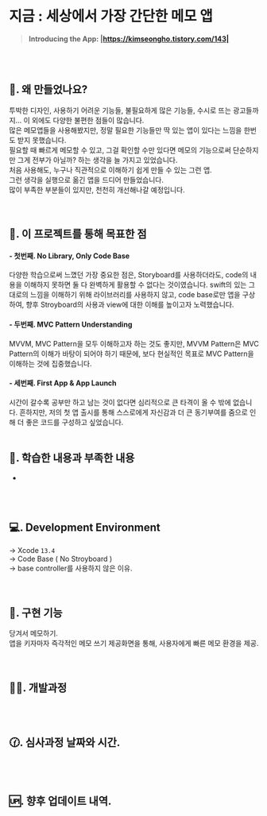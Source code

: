 # 지금 : 세상에서 가장 간단한 메모 앱
> **Introducing the App: |https://kimseongho.tistory.com/143|**
&nbsp;


</br>
</br>

## 🙋. 왜 만들었나요?

투박한 디자인, 사용하기 어려운 기능들, 불필요하게 많은 기능들, 수시로 뜨는 광고들까지... 이 외에도 다양한 불편한 점들이 많습니다.</br>
많은 메모앱들을 사용해봤지만, 정말 필요한 기능들만 딱 있는 앱이 있다는 느낌을 한번도 받지 못했습니다.</br>
필요할 때 빠르게 메모할 수 있고, 그걸 확인할 수만 있다면 메모의 기능으로써 단순하지만 그게 전부가 아닐까? 하는 생각을 늘 가지고 있었습니다.</br>
처음 사용해도, 누구나 직관적으로 이해하기 쉽게 만들 수 있는 그런 앱.</br>
그런 생각을 실행으로 옮긴 앱을 드디어 만들었습니다.</br>
많이 부족한 부분들이 있지만, 천천히 개선해나갈 예정입니다.</br>
&nbsp;
</br>
</br>

## 🏹. 이 프로젝트를 통해 목표한 점

#### - 첫번째. No Library, Only Code Base
다양한 학습으로써 느꼈던 가장 중요한 점은, Storyboard를 사용하더라도, code의 내용을 이해하지 못하면 둘 다 완벽하게 활용할 수 없다는 것이였습니다. swift의 있는 그대로의 느낌을 이해하기 위해 라이브러리를 사용하지 않고, code base로만 앱을 구상하여, 향후 Stroyboard의 사용과 view에 대한 이해를 높이고자 노력했습니다.

#### - 두번째. MVC Pattern Understanding
MVVM, MVC Pattern을 모두 이해하고자 하는 것도 좋지만, MVVM Pattern은 MVC Pattern의 이해가 바탕이 되어야 하기 때문에, 보다 현실적인 목표로 MVC Pattern을 이해하는 것에 집중했습니다.

#### - 세번째. First App & App Launch
시간이 갈수록 공부만 하고 남는 것이 없다면 심리적으로 큰 타격이 올 수 밖에 없습니다. 흔하지만, 저의 첫 앱 출시를 통해 스스로에게 자신감과 더 큰 동기부여를 줌으로 인해 더 좋은 코드를 구성하고 싶었습니다.
&nbsp;
</br>
</br>



## 📖. 학습한 내용과 부족한 내용

- 

&nbsp;
</br>
</br>



## 💻. Development Environment
-> Xcode `13.4`</br>
-> Code Base ( No Stroyboard )</br>
-> base controller를 사용하지 않은 이유.</br>
&nbsp;
</br>
</br>



## 🔧. 구현 기능
당겨서 메모하기.</br>
앱을 키자마자 즉각적인 메모 쓰기 제공화면을 통해, 사용자에게 빠른 메모 환경을 제공.</br>
&nbsp;
</br>
</br>



## 💁‍♂️. 개발과정

&nbsp;
</br>
</br>

## 🕜. 심사과정 날짜와 시간.

&nbsp;
</br>
</br>

## 🆙. 향후 업데이트 내역.
